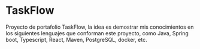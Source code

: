 # TaskFlow
Proyecto de portafolio TaskFlow, la idea es demostrar mis conocimientos en los siguientes lenguajes que conforman este proyecto, como Java, Spring boot, Typescript, React, Maven, PostgreSQL, docker, etc.
